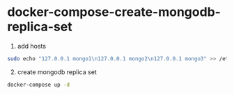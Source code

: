 # docker-compose-create-mongodb-replica-set

1. add hosts

  ```bash
  sudo echo "127.0.0.1 mongo1\n127.0.0.1 mongo2\n127.0.0.1 mongo3" >> /etc/hosts
  ```

2. create mongodb replica set

  ```bash
  docker-compose up -d
  ```
